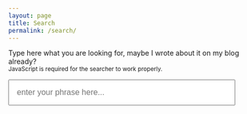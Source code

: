 ```yaml
---
layout: page
title: Search
permalink: /search/
---
```


<style>#search-input{width:90%;padding:15px;font-size:16px;margin-bottom:10px;}ul#results-container{list-style-type:circle;}ul#results-container li{padding:3px;}.post, .wrapper_post {min-height: 70vh;}</style>

<div id="search-container">
    <p>Type here what you are looking for, maybe I wrote about it on my blog already?<br /><small>JavaScript is required for the searcher to work properly.</small></p>
    <input type="text" id="search-input" placeholder="enter your phrase here...">
    <ul id="results-container"></ul>
</div>

<script src="{{ site.baseurl }}/js/simple-jekyll-search.min.js"></script>
<script>
    window.simpleJekyllSearch = new SimpleJekyllSearch({
    searchInput: document.getElementById('search-input'),
    resultsContainer: document.getElementById('results-container'),
    json: '{{ site.baseurl }}/search.json',
    searchResultTemplate: '<li><a href="{url}" title="{title}">{title}</a></li>',
    noResultsText: 'No results found',
    limit: 10,
    fuzzy: false,
    exclude: ['Welcome']
    })
</script>